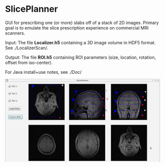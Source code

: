 # SlicePlanner

GUI for prescribing one (or more) slabs off of a stack of 2D images. 
Primary goal is to emulate the slice prescription experience on commercial MRI scanners.

Input: The file **Localizer.h5** containing a 3D image volume in HDF5 format. See ./LocalizerScan/.

Output: The file **ROI.h5** containing ROI parameters (size, location, rotation, offset from iso-center).

For Java install+use notes, see ./Doc/

![GUI screenshot](Resources/gui.jpg)
